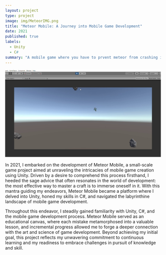 ```yaml
---
layout: project
type: project
image: img/MeteorIMG.png
title: "Meteor Mobile: A Journey into Mobile Game Development"
date: 2021
published: true
labels:
  - Unity
  - C#
summary: "A mobile game where you have to prvent meteor from crashing into your ship."
---
```


<img class="img-fluid" src="../img/meteroUnity.jpg">

In 2021, I embarked on the development of Meteor Mobile, a small-scale game project aimed at unraveling the intricacies of mobile game creation using Unity. Driven by a desire to comprehend this process firsthand, I heeded the sage advice that often resonates in the world of development: the most effective way to master a craft is to immerse oneself in it. With this mantra guiding my endeavors, Meteor Mobile became a platform where I delved into Unity, honed my skills in C#, and navigated the labyrinthine landscape of mobile game development.

Throughout this endeavor, I steadily gained familiarity with Unity, C#, and the mobile game development process. Meteor Mobile served as an educational canvas, where each mistake metamorphosed into a valuable lesson, and incremental progress allowed me to forge a deeper connection with the art and science of game development. Beyond achieving my initial goal, this project reflects my unwavering commitment to continuous learning and my readiness to embrace challenges in pursuit of knowledge and skill.

